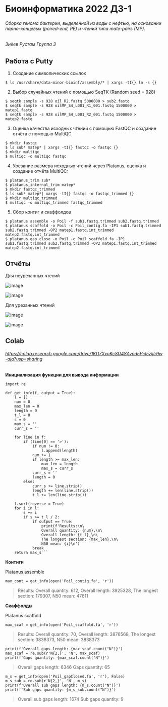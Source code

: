 # Биоинформатика 2022 ДЗ-1
###### Сборка генома бактерии, выделенной из воды с нефтью, на основании парно-концевых (paired-end, PE) и чтений типа mate-pairs (MP). 
###### Зиёев Рустам Группа 3

## Работа с Putty

1. Создание символических ссылок
``` 
$ ls /usr/share/data-minor-bioinf/assembly/* | xargs -tI{} ln -s {} 
```

2. Выбор случайных чтений с помощью SeqTK (Random seed = 928)
``` $seqtk sample -s 928 oil_R1.fastq 5000000 > sub1.fastq
$ seqtk sample -s 928 oil_R2.fastq 5000000 > sub2.fastq
$ seqtk sample -s 928 oilMP_S4_L001_R1_001.fastq 1500000 > matep1.fastq
$ seqtk sample -s 928 oilMP_S4_L001_R2_001.fastq 1500000 > matep2.fastq
```

3. Оценка качества исходных чтений с помощью FastQC и создание отчёта с помощью MultiQC
```
$ mkdir fastqc
$ ls sub* matep* | xargs -tI{} fastqc -o fastqc {}
$ mkdir multiqc
$ multiqc -o multiqc fastqc
```

4. Урезание размера исходных чтений через Platanus, оценка и создание отчёта MultiQC:
```
$ platanus_trim sub*
$ platanus_internal_trim matep*
$ mkdir fastqc_trimmed
$ ls sub* matep*| xargs -tI{} fastqc -o fastqc_trimmed {}
$ mkdir multiqc_trimmed
$ multiqc -o multiqc_trimmed fastqc_trimmed
```

5. Сбор контиг и скаффолдов

```
$ platanus assemble -o Poil -f sub1.fastq.trimmed sub2.fastq.trimmed
$ platanus scaffold -o Poil -c Poil_contig.fa -IP1 sub1.fastq.trimmed sub2.fastq.trimmed -OP2 matep1.fastq.int_trimmed matep2.fastq.int_trimmed
$ platanus gap_close -o Poil -c Poil_scaffold.fa -IP1 sub1.fastq.trimmed sub2.fastq.trimmed -OP2 matep1.fastq.int_trimmed matep2.fastq.int_trimmed
```

## Отчёты

Для неурезанных чтений

![image](https://user-images.githubusercontent.com/74643940/194400526-fc75a017-efa3-4007-914a-edea8c7b1178.png)

![image](https://user-images.githubusercontent.com/74643940/194401775-678664a6-9327-4b8c-8cb0-b69a0ae2c5a5.png)


Для урезанных чтений

![image](https://user-images.githubusercontent.com/74643940/194401439-54e4408b-5983-49aa-a57a-392e29e21c59.png)

![image](https://user-images.githubusercontent.com/74643940/194401841-4c6da966-d660-4c52-bade-fb8d754a1e8b.png)

## Colab
###### https://colab.research.google.com/drive/1KD7XxoKcSD4SAvnd5Pcl5zljIr9w-ajq?usp=sharing

**Инициализация функции для вывода информации**

```
import re

def get_info(f, output = True):
    l = []
    num = 0 
    max_len = 0
    length = 0
    t_l = 0
    s = 0
    max_s = ''
    curr_s = ''
    
    for line in f:
        if (line[0] == '>'):
            if num != 0:
                l.append(length)
            num += 1
            if length >= max_len:
                max_len = length
                max_s = curr_s
            curr_s = ''
            length = 0
        else:
            curr_s += line.strip()
            length += len(line.strip())
            t_l += len(line.strip())
     
    l.sort(reverse = True) 
    for i in l:
        s += i
        if s >= t_l / 2:
            if output == True:
                print(f'Results:\n\
                Overall quantity: {num},\n\
                Overall length: {t_l},\n\
                The longest section: {max_len},\n\
                N50 mean: {i}\n')
            break
    return max_s```
```

**Контиги**

Platanus assemble

```
max_cont = get_info(open('Poil_contig.fa', 'r'))
```

>Results:
>Overall quantity: 612,
>Overall length: 3925328,
>The longest section: 179307,
>N50 mean: 47611

**Скаффолды**

Platanus scaffold

```
max_scaf = get_info(open('Poil_scaffold.fa', 'r'))
```

>Results:
>Overall quantity: 70,
>Overall length: 3876568,
>The longest section: 3838373,
>N50 mean: 3838373


```
print(f'Overall gaps length: {max_scaf.count("N")}')
max_scaf = re.sub(r'N{2,}', 'N', max_scaf)
print(f'Gaps quantity: {max_scaf.count("N")}')
```

>Overall gaps length: 6346
>Gaps quantity: 65


```
m_s = get_info(open('Poil_gapClosed.fa', 'r'), False)
m_s_sub = re.sub(r'N{2,}', 'N', m_s)
print(f'Overall sub gaps length: {m_s.count("N")}')
print(f'Sub gaps quantity: {m_s_sub.count("N")}')
```

>Overall sub gaps length: 1674
>Sub gaps quantity: 9


